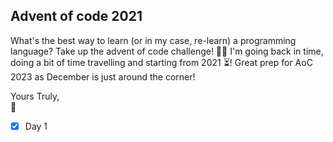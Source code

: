 ## Advent of code 2021
What's the best way to learn (or in my case, re-learn) a programming language? Take up the advent of code challenge! 🎄🎅
I'm going back in time, doing a bit of time travelling and starting from 2021 ⏳! Great prep for AoC 2023 as December is just around the corner! 

Yours Truly,
<br>
🐇

- [x] Day 1
